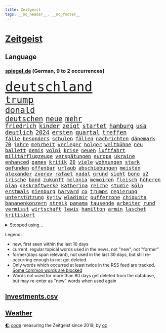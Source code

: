 ```yaml
---
title: Zeitgeist
tags: __no_header__, __no_footer__
---
```


# [Zeitgeist](https://oliz.io/zeitgeist/)

## Language

<h3><a href="https://www.spiegel.de" target="_blank">spiegel.de</a> (German, 9 to 2 occurrences)</h3>
<p style="font-family:monospace">
<span style="font-size:32pt"><a href="news_links.html#deutschland" class="current">deutschland</a></span>
<br>
<span style="font-size:23pt"><a href="news_links.html#trump" class="current">trump</a></span>
<br>
<span style="font-size:20pt"><a href="news_links.html#donald" class="current">donald</a></span>
<br>
<span style="font-size:17pt"><a href="news_links.html#deutschen" class="current">deutschen</a></span>
<span style="font-size:17pt"><a href="news_links.html#neue" class="current">neue</a></span>
<span style="font-size:17pt"><a href="news_links.html#mehr" class="current">mehr</a></span>
<br>
<span style="font-size:14pt"><a href="news_links.html#friedrich" class="current">friedrich</a></span>
<span style="font-size:14pt"><a href="news_links.html#kinder" class="current">kinder</a></span>
<span style="font-size:14pt"><a href="news_links.html#zeigt" class="current">zeigt</a></span>
<span style="font-size:14pt"><a href="news_links.html#startet" class="current">startet</a></span>
<span style="font-size:14pt"><a href="news_links.html#hamburg" class="current">hamburg</a></span>
<span style="font-size:14pt"><a href="news_links.html#usa" class="current">usa</a></span>
<span style="font-size:14pt"><a href="news_links.html#deutlich" class="current">deutlich</a></span>
<span style="font-size:14pt"><a href="news_links.html#2024" class="current">2024</a></span>
<span style="font-size:14pt"><a href="news_links.html#ersten" class="current">ersten</a></span>
<span style="font-size:14pt"><a href="news_links.html#quartal" class="current">quartal</a></span>
<span style="font-size:14pt"><a href="news_links.html#treffen" class="current">treffen</a></span>
<br>
<span style="font-size:12pt"><a href="news_links.html#fälle" class="current">fälle</a></span>
<span style="font-size:12pt"><a href="news_links.html#besonders" class="current">besonders</a></span>
<span style="font-size:12pt"><a href="news_links.html#schulen" class="current">schulen</a></span>
<span style="font-size:12pt"><a href="news_links.html#fällen" class="current">fällen</a></span>
<span style="font-size:12pt"><a href="news_links.html#nachrichten" class="current">nachrichten</a></span>
<span style="font-size:12pt"><a href="news_links.html#dänemark" class="current">dänemark</a></span>
<span style="font-size:12pt"><a href="news_links.html#70" class="current">70</a></span>
<span style="font-size:12pt"><a href="news_links.html#jahre" class="current">jahre</a></span>
<span style="font-size:12pt"><a href="news_links.html#mehrheit" class="current">mehrheit</a></span>
<span style="font-size:12pt"><a href="news_links.html#verleger" class="current">verleger</a></span>
<span style="font-size:12pt"><a href="news_links.html#holger" class="new">holger</a></span>
<span style="font-size:12pt"><a href="news_links.html#weltbühne" class="new">weltbühne</a></span>
<span style="font-size:12pt"><a href="news_links.html#neu" class="current">neu</a></span>
<span style="font-size:12pt"><a href="news_links.html#ballett" class="new">ballett</a></span>
<span style="font-size:12pt"><a href="news_links.html#demis" class="new">demis</a></span>
<span style="font-size:12pt"><a href="news_links.html#volpi" class="new">volpi</a></span>
<span style="font-size:12pt"><a href="news_links.html#krise" class="current">krise</a></span>
<span style="font-size:12pt"><a href="news_links.html#neuen" class="current">neuen</a></span>
<span style="font-size:12pt"><a href="news_links.html#luftfahrt" class="current">luftfahrt</a></span>
<span style="font-size:12pt"><a href="news_links.html#militärflugzeuge" class="current">militärflugzeuge</a></span>
<span style="font-size:12pt"><a href="news_links.html#verspätungen" class="current">verspätungen</a></span>
<span style="font-size:12pt"><a href="news_links.html#europa" class="current">europa</a></span>
<span style="font-size:12pt"><a href="news_links.html#ukraine" class="current">ukraine</a></span>
<span style="font-size:12pt"><a href="news_links.html#enhanced" class="new">enhanced</a></span>
<span style="font-size:12pt"><a href="news_links.html#games" class="current">games</a></span>
<span style="font-size:12pt"><a href="news_links.html#kritik" class="current">kritik</a></span>
<span style="font-size:12pt"><a href="news_links.html#20" class="current">20</a></span>
<span style="font-size:12pt"><a href="news_links.html#viele" class="current">viele</a></span>
<span style="font-size:12pt"><a href="news_links.html#wohnungen" class="current">wohnungen</a></span>
<span style="font-size:12pt"><a href="news_links.html#stark" class="current">stark</a></span>
<span style="font-size:12pt"><a href="news_links.html#gefunden" class="current">gefunden</a></span>
<span style="font-size:12pt"><a href="news_links.html#offenbar" class="current">offenbar</a></span>
<span style="font-size:12pt"><a href="news_links.html#urlaub" class="current">urlaub</a></span>
<span style="font-size:12pt"><a href="news_links.html#abschiebungen" class="current">abschiebungen</a></span>
<span style="font-size:12pt"><a href="news_links.html#meisten" class="current">meisten</a></span>
<span style="font-size:12pt"><a href="news_links.html#alexander" class="current">alexander</a></span>
<span style="font-size:12pt"><a href="news_links.html#zverev" class="current">zverev</a></span>
<span style="font-size:12pt"><a href="news_links.html#rafael" class="current">rafael</a></span>
<span style="font-size:12pt"><a href="news_links.html#nadal" class="new">nadal</a></span>
<span style="font-size:12pt"><a href="news_links.html#grund" class="current">grund</a></span>
<span style="font-size:12pt"><a href="news_links.html#sieht" class="current">sieht</a></span>
<span style="font-size:12pt"><a href="news_links.html#bono" class="new">bono</a></span>
<span style="font-size:12pt"><a href="news_links.html#u2" class="new">u2</a></span>
<span style="font-size:12pt"><a href="news_links.html#irische" class="current">irische</a></span>
<span style="font-size:12pt"><a href="news_links.html#band" class="current">band</a></span>
<span style="font-size:12pt"><a href="news_links.html#zukunft" class="current">zukunft</a></span>
<span style="font-size:12pt"><a href="news_links.html#melania" class="new">melania</a></span>
<span style="font-size:12pt"><a href="news_links.html#memoiren" class="current">memoiren</a></span>
<span style="font-size:12pt"><a href="news_links.html#fleisch" class="current">fleisch</a></span>
<span style="font-size:12pt"><a href="news_links.html#höheren" class="current">höheren</a></span>
<span style="font-size:12pt"><a href="news_links.html#plan" class="current">plan</a></span>
<span style="font-size:12pt"><a href="news_links.html#gaskraftwerke" class="current">gaskraftwerke</a></span>
<span style="font-size:12pt"><a href="news_links.html#katherina" class="current">katherina</a></span>
<span style="font-size:12pt"><a href="news_links.html#reiche" class="current">reiche</a></span>
<span style="font-size:12pt"><a href="news_links.html#studie" class="current">studie</a></span>
<span style="font-size:12pt"><a href="news_links.html#köln" class="current">köln</a></span>
<span style="font-size:12pt"><a href="news_links.html#erstmals" class="current">erstmals</a></span>
<span style="font-size:12pt"><a href="news_links.html#nienburg" class="new">nienburg</a></span>
<span style="font-size:12pt"><a href="news_links.html#harvard" class="current">harvard</a></span>
<span style="font-size:12pt"><a href="news_links.html#co" class="current">co</a></span>
<span style="font-size:12pt"><a href="news_links.html#trumps" class="current">trumps</a></span>
<span style="font-size:12pt"><a href="news_links.html#regierung" class="current">regierung</a></span>
<span style="font-size:12pt"><a href="news_links.html#unterstützung" class="current">unterstützung</a></span>
<span style="font-size:12pt"><a href="news_links.html#kyjiw" class="current">kyjiw</a></span>
<span style="font-size:12pt"><a href="news_links.html#wladimir" class="current">wladimir</a></span>
<span style="font-size:12pt"><a href="news_links.html#pufferzone" class="current">pufferzone</a></span>
<span style="font-size:12pt"><a href="news_links.html#chiquita" class="new">chiquita</a></span>
<span style="font-size:12pt"><a href="news_links.html#bananenkonzern" class="new">bananenkonzern</a></span>
<span style="font-size:12pt"><a href="news_links.html#streik" class="current">streik</a></span>
<span style="font-size:12pt"><a href="news_links.html#panama" class="current">panama</a></span>
<span style="font-size:12pt"><a href="news_links.html#tausende" class="current">tausende</a></span>
<span style="font-size:12pt"><a href="news_links.html#arbeiter" class="current">arbeiter</a></span>
<span style="font-size:12pt"><a href="news_links.html#rund" class="current">rund</a></span>
<span style="font-size:12pt"><a href="news_links.html#vermisst" class="current">vermisst</a></span>
<span style="font-size:12pt"><a href="news_links.html#wirtschaft" class="current">wirtschaft</a></span>
<span style="font-size:12pt"><a href="news_links.html#lewis" class="current">lewis</a></span>
<span style="font-size:12pt"><a href="news_links.html#hamilton" class="current">hamilton</a></span>
<span style="font-size:12pt"><a href="news_links.html#armin" class="current">armin</a></span>
<span style="font-size:12pt"><a href="news_links.html#laschet" class="current">laschet</a></span>
<span style="font-size:12pt"><a href="news_links.html#kritisiert" class="current">kritisiert</a></span>
</p>
<details>
<summary>Stopped using...</summary>
<p class="former" style="font-size:12pt">
mittelmeer(1675) spiele(1674) äußern(1674) aufgefordert(1673) protestiert(1673) verpflichtet(1673) zurzeit(1672) anderes(1671) gefasst(1671) gleichzeitig(1671) mario(1671) unrecht(1671) belarus(1670) demonstranten(1670) festnahmen(1670) queen(1670) weltweite(1670) wirkte(1670) beweisen(1669) branche(1669) debüt(1669) evakuiert(1669) software(1669) vorsitzende(1669) alpen(1668) aufnahmen(1668) berufung(1668) cdupolitiker(1668) jüngste(1668) terroristen(1668) alexej(1667) größer(1667) kämpfer(1667) lager(1667) nawalny(1667) scheiterte(1667) vielerorts(1667) ausgeschlossen(1666) ausschreitungen(1666) bücher(1666) dementiert(1666) erlassen(1666) klaren(1666) stimmt(1666) studierenden(1666) täglich(1666) vergessen(1666) verunglückt(1666) ermöglichen(1665) jury(1665) richtige(1665) eingereicht(1664) for(1664) geburt(1664) geriet(1664) konfrontiert(1664) minute(1664) nordsee(1664) spdpolitiker(1664) trainiert(1664) blockieren(1663) daraufhin(1663) gebrochen(1663) meldete(1663) sports(1663) venezuela(1663) gebe(1662) optimistisch(1662) oppositionelle(1661) bull(1660) erhielt(1660) geräte(1660) red(1660) ton(1660) ungarns(1660) viktor(1660) 27(1659) beinahe(1659) belgien(1659) tonnen(1659) hund(1658) reporter(1658) olympische(1657) schaffte(1657) springt(1657) gemeinsame(1656) produzieren(1656) wochenlang(1656) einschränkungen(1655) geprägt(1654) mangel(1653) verbände(1653) gefragt(1652) empfängt(1651) büro(1650) änderungen(1650) eigenes(1648) drogen(1646) heftiger(1645) münster(1642) hoffnungen(1638) teilt(1637) rang(1633) bewegt(1630) thüringer(1629) einkommen(1627) flug(1618) kontert(1618) entspannt(1613) expräsidenten(1548) lehrerin(1540) lediglich(1454) zentralbank(1415) auswärtige(1404) weibliche(1373) erfolgreichste(1370) kameras(1360) wissing(1346) king(1345) angestellten(1341) offene(1328) radikalen(1315) grünenpolitiker(1307) rauswurf(1303) wichtiges(1300) kompromiss(1242) bat(1223) erschwert(1223) überwachung(1203) hauptbahnhof(1201) verbessern(1193) beschuss(1159) gebiete(1157) besetzten(1135) günstiger(1129) aufeinander(1096) ehrt(1090) prinzessin(1087) viral(1080) weltverband(1080) israelis(1079) kenia(1077) sinne(1075) computer(1074) veröffentlichen(1061) schwimmen(1052) älter(1046) folgten(1028) erlegen(1025) studentin(998) wünsche(996) angeblicher(969) ereignet(968) kollege(960) angreifen(954) branchen(954) pakete(939) versehen(936) kohl(931) großeinsatz(930) mitarbeitern(910) abbauen(900) verbrenner(889) deutschlandticket(887) fenster(885) gedroht(884) hauses(884) erheben(878) muster(871) erfolgreiche(850) baden(831) weimar(824) kleinere(821) ausgerufen(819) uefa(817) lauf(815) hollywoodstar(774) helmut(752) forscherin(740) kolleginnen(738) fisch(737) straßenverkehr(735) schief(725) diebstahl(724) gehandelt(709) sächsischen(694) awards(675) langjährigen(673) quellen(673) ermordet(658) bewaffnete(653) sicherheitsmaßnahmen(651) militärisch(650) nächster(643) digitalen(627) sichergestellt(626) us(626) völkermord(624) alaska(622) negative(621) milei(617) franziska(609) suv(609) harald(605) weitet(602) vorgang(601) onkel(600) oppositionspolitiker(587) singen(581) ablehnung(575) attentat(565) versuche(563) sitz(562) haken(530) franzose(526) ruanda(523) bett(518) usdemokraten(514) oscarpreisträgerin(511) notfall(509) umstrittenes(506) ermittlungsverfahren(503) abgeordneter(499) astronauten(499) iss(497) finanziellen(493) huthimiliz(493) you(486) ruiniert(484) raumfahrt(479) format(469) gesundheitszustand(466) senator(466) pünktlich(465) terrormiliz(459) bestürzt(458) prallte(458) spottet(458) stützt(455) lamar(453) manipulation(452) erobert(451) karriereende(448) auslösen(436) schwerverletzte(433) fair(430) sarah(423) dortmunds(421) georg(416) erfolgreicher(411) dürfe(409) haiti(408) award(403) dominierte(401) augenhöhe(398) menschenrechtler(398) 20jähriger(396) locker(395) ruhrgebiet(393) schweine(389) gesammelt(387) bräuchte(378) breitet(377) jahrhunderts(376) ungewollt(374) usgericht(373) kundschaft(368) publikums(368) geheiratet(365) amtsgericht(364) kommentare(363) parkplatz(362) bnd(361) meinungsfreiheit(361) flüchtlingslager(359) landeten(358) liest(358) erlebten(357) ausbreitung(356) tischtennis(356) gewachsen(355) komme(351) gewusst(348) protestierte(348) ignorieren(347) organisiert(346) kendrick(345) cartoonisten(343) christen(338) ständigen(337) kurse(336) rekordsumme(336) sonja(336) tausendfach(335) psychologie(333) einsam(331) illegaler(331) kurswechsel(331) trümmern(330) kompany(329) umgebung(323) vielfalt(321) 28jähriger(320) unzufrieden(320) hartnäckig(319) kreative(319) gleichen(318) reichste(314) strategien(314) beschleunigt(312) 24jähriger(311) durchaus(311) diesel(310) gelebt(309) fühle(308) extremen(307) peinlich(302) music(301) zeichnen(301) auftritten(299) wahrscheinlicher(298) financial(297) america(294) verbracht(294) erkrankungen(290) schwedische(283) rebellion(281) pennsylvania(280) görlitz(275) nicolas(275) öffentlicher(275) ordnen(274) scheiterten(274) lehrt(273) nähert(270) feiertagen(269) gestaltet(269) leichenfund(269) rückschläge(268) versinkt(268) belege(267) britin(267) verhängen(266) dhl(265) kursk(265) nächstes(265) vorgegangen(265) thesen(262) eisbären(261) gefangenen(261) schwerin(261) wagte(260) möglichem(259) gange(257) hergestellt(254) zugriff(251) verweis(250) frauenrechte(249) organisierte(249) krankenkasse(246) poesie(246) globaler(244) medikamenten(244) ngos(244) nutzerinnen(244) rose(243) verhinderte(243) versorgen(243) verwandelt(241) absender(240) gesetzes(239) isabella(239) verrückte(239) sternekoch(238) hakt(236) feuerpause(234) schädel(234) öltanker(234) entfernung(233) teller(232) gelangen(231) inflationsrate(229) scheiterns(229) bundesrichter(228) einnahmen(227) washingtons(227) notwendig(226) dreieinhalb(224) erwägen(224) lebensmittelpreise(224) schätzen(223) absolute(220) fünftel(220) betrag(219) 37jähriger(218) aufsteiger(218) diktatur(217) dokumenten(217) morgens(217) schnee(217) sehnsucht(217) grundschulen(216) werben(216) prangert(213) mängel(212) ehrgeiz(210) saturday(210) trendsport(210) usgeschäft(210) wortwahl(210) zunahme(210) 19jährige(209) anteile(208) dauer(208) einfamilienhaus(208) gemeinde(207) rettungswagen(207) unterschiedliche(207) filmbranche(206) nachteil(206) entdeckten(205) heben(205) ängste(205) antónio(204) harmlos(204) geschadet(203) paderborn(203) keeper(202) traditionellen(202) zustimmen(202) wucht(200) billiger(198) eingelegt(198) ansichten(197) stralsund(196) unbewohnbar(196) pflegeversicherung(195) wille(195) facebookkonzern(194) büros(193) kita(192) 40jährigen(191) aussetzung(190) eingriffe(190) strafzöllen(190) atomwaffen(189) iwf(189) gesetzesänderung(188) kategorie(188) australian(187) verlängerung(187) überholen(187) treibstoff(186) weltwirtschaft(186) importe(185) scheiden(185) umgebracht(185) ausgegeben(184) chinesischer(184) heutige(184) fragwürdigen(183) kommissar(183) soziologe(183) beschädigen(182) natobeitritt(181) anfühlt(180) überlegt(179) eingeleitet(176) erkämpft(176) koalitionsverhandlungen(176) madison(176) aufstand(174) gedenkveranstaltung(174) 14jährige(173) baldigen(173) gregor(173) gysi(173) spielerin(172) et(171) kulisse(170) zurückgeholt(169) altkanzler(168) 500000(167) sánchez(167) luftverkehr(166) nova(166) brasilianer(165) schuh(163) festung(162) jesus(162) angestellte(161) dubiosen(161) elternhaus(160) gewannen(160) globe(160) herrmann(160) vendée(160) dating(159) hegen(159) minderheitsregierung(159) realistisch(159) therapeuten(159) verfassungswidriger(159) eignet(158) energiekrise(158) 78jährige(157) gestrichen(157) helm(156) email(155) rechtsaußenpartei(154) teslafahrer(154) weckruf(154) löwe(152) verständigt(152) pipelines(150) schacht(150) brachten(149) grundsatz(149) raketenangriffe(149) 01(147) ergab(147) rekruten(147) schwebt(147) genügend(146) haftbedingungen(146) sprüche(146) bergauf(145) fasziniert(145) jobwechsel(145) rechtsstaat(145) seniorin(145) veruntreut(145) vierjähriger(145) zugezogen(145) entfacht(144) mitgliedschaft(144) netflixstar(144) begreifen(143) brutto(142) drake(142) streng(142) medizinischen(141) nachdenken(141) sonntagabend(140) palliativarzt(139) bescheinigt(138) bewundert(138) spiegelrecherche(138) angefahren(137) handelskriegs(137) oppositionspartei(137) rekordzeit(137) unterschriften(137) vergehen(137) bunt(136) costa(136) hongkong(136) keith(136) kellogg(136) tauschte(135) unfair(135) erschlagen(134) rätselhafte(134) segen(134) totschlags(134) 54(133) gesunder(133) griechenlands(133) paragraf(133) portugiese(133) reichensteuer(133) spotify(133) ted(133) usverfassung(133) absetzen(132) devise(132) schreit(132) witzelt(132) aktivitäten(131) dankbar(130) dokumentiert(129) jonas(129) dreh(128) enttäuschenden(128) belgier(127) bot(127) lieferung(127) stolpert(127) athletinnen(126) fechten(126) präsent(126) hilferuf(125) politikers(125) cduministerpräsident(124) foul(124) freigegeben(124) freiheitsstrafen(124) pur(124) weigert(124) wiedereinführung(122) fuhren(121) füllen(121) geruch(121) sexualität(121) sportliche(121) tauschen(121) wähnt(121) grünes(120) unvermittelt(120) 15jährige(119) aufzuholen(119) kindes(119) ravensburg(119) angestiegen(118) aufenthalt(118) unabhängiger(118) verzögert(118) durchsuchung(117) mail(117) press(116) welterfolg(116) zentraler(116) palästinensischen(115) süßigkeiten(115) adler(114) beschimpfungen(114) zweifelhaften(114) herzschrittmacher(113) söhnen(113) bewerbungen(112) lebensgefährlichen(112) regulären(112) verlässlich(112) absehbar(111) gruß(111) jean(111) reuters(111) natascha(110) zugticket(110) entmachtung(109) gewässern(109) tunesien(109) zahlte(109) angesetzt(108) geboten(108) halt(108) kassierte(107) abhängigkeit(106) beschämend(106) festen(106) sechsjährigen(106) unverletzt(106) erweitern(105) scheidenden(105) jene(104) einschüchtern(103) gegnerin(103) szenario(103) entziehen(102) kartellamt(102) nsu(102) unfallort(102) wache(101) gesellschaften(100) tödliches(100) wüten(100) datenschutz(99) faktenchecks(99) keinerlei(99) mütterrente(99) rivale(99) lernt(98) abgeschobenen(97) angelehnt(97) geiseldeal(97) kleineren(97) sozialbeiträge(97) umfragetief(97) verstecken(97) geflogen(96) gift(96) ken(96) niedrige(96) original(96) spdlinke(96) busfahrer(95) atomprogramm(94) blue(94) linkenpolitiker(94) origin(94) brutales(93) gerückt(93) lieferanten(92) märchen(92) pekings(92) dekret(91) gerichtsurteil(91) knieverletzung(91) niedersächsische(91) randalieren(91) unfallursache(91) weltmeeren(91) ausrede(90) erfordert(90) gedenkfeier(90) gereizt(90) kroatien(90) old(90) ratgeber(90) trafford(90) unterbinden(90) berge(89) fußgänger(89) litauens(89) pressefreiheit(89) schaible(89) wirtschaftlich(89) beleidigend(88) fatale(88) mutiger(88) töchtern(88) vorgängerregierung(88) weiterfahrt(88) zahle(88) bayernspieler(87) bettlaken(87) hubschraubers(87) kinderkörper(87) konsequenz(87) perlen(87) sammelten(87) stattet(87) 77jährige(86) abgeschobene(86) einbrecher(86) ernennung(86) exoplaneten(86) fifapräsident(86) kulturhauptstadt(86) rachefeldzug(86) twitter(86) verwechselt(86) 90jährige(85) abschieben(85) bügelt(85) herzinfarkte(85) irre(85) lawine(85) terrorangriff(85) afghanen(84) eingerichtet(84) topteam(84) ubahnhof(84) vorurteile(84) elektrofahrzeuge(83) mustafa(83) stephan(83) verkrampft(83) whitney(83) erlaubte(82) evg(82) irrtümlich(82) migrantinnen(82) soldatinnen(82) update(82) valentina(82) ausschließen(81) heilen(81) ju(81) markiert(81) umzusetzen(81) verblasst(81) verfügt(81) bahngesellschaft(80) gucken(80) hochzeitskorso(80) kluge(80) kz(80) sefe(80) wirtschaftspolitisch(80) wismar(80) hausaufgaben(79) strafgesetzbuch(79) versetzen(79) colin(78) exklub(78) luftschläge(78) netto(78) schrecklichen(78) unterzahl(78) beunruhigend(77) boomer(77) kinderwunsch(77) königsblau(77) zugunglück(77) abpfiff(76) bukele(76) moniert(76) aufgegeben(75) einkommenssteuer(75) voice(75) ag(74) aktienkurs(74) come(74) dachgeschoss(74) deliverance(74) großaufgebot(74) jugendklub(74) kingdom(74) witkoff(74) aufgeschreckt(73) erfolgte(73) füßen(73) mutieren(73) salvadors(73) schießerei(73) zollstreit(73) festgelegt(72) geschlechter(72) leni(72) verschafft(72) vorkehrungen(72) witzfigur(72) blanchett(71) bronchitis(71) cate(71) gelungenes(71) pazifismus(71) raketenangriff(71) adipositas(70) k(70) kritikern(70) lehnen(70) sge(70) wohlstand(70) ähnlichkeiten(70) angestrebten(69) erzürnt(69) harrison(69) hörsaal(69) kippte(69) klettern(69) südostasien(69) uszöllen(69) waffensysteme(69) eingehen(68) gleis(68) hohem(68) marion(68) pech(68) verstummen(68) derby(67) edeka(67) fdpvorsitzende(67) frühling(67) kartoffeln(67) koalitionäre(67) turnierserie(67) geburtstagsfeier(66) germany(66) haie(66) polizeigewahrsam(66) saniert(66) sonn(66) zögert(66) usvize(65) absprung(64) anordnungen(64) bürgerpflicht(64) gefangenenaustausch(64) gemisch(64) gesundheitlichen(64) leeds(64) verkehrschaos(64) bamberg(63) bundesfinanzhof(63) bürgerrechte(63) jahn(63) solarzellen(63) zitate(63) ap(62) cheftrainer(62) dopingfall(62) engagieren(62) fahrzeugen(62) friedensverhandlungen(62) frédéric(62) hamm(62) kreativität(62) schöpfen(62) sportlicher(62) typische(62) vorausgesetzt(62) wirkstoff(62) karrierecoach(61) legislaturperiode(61) monty(61) professorin(61) streamer(61) 73jähriger(60) bischöfe(60) eiskalter(60) empowerment(60) kollabiert(60) menschenhandel(60) normalisierung(60) bayerischer(59) fragwürdige(59) freestylechessturnier(59) hinspiel(59) ikonischen(59) pilnacek(59) riefenstahl(59) tatsache(59) verfassungskrise(59) empfing(58) interessenkonflikt(58) jährt(58) rechtfertigte(58) zombieserie(58) frühstückt(57) gewalttätig(57) hanna(57) lahav(57) schreie(57) shapira(57) truppenstärke(57) 88(56) kommilitonen(56) scheidungen(56) tee(56) vergab(56) wera(56) zusammengearbeitet(56) überträgt(56) adrenalinkick(55) corinna(55) familienvater(55) folgenschweren(55) lichtjahren(55) mitch(55) scheiße(55) assassin’s(54) creed(54) behindern(53) college(53) definiert(53) fortgesetzt(53) ftc(53) maine(53) mild(53) ruht(53) widerstands(53) zweck(53) clinton(52) erproben(52) flächendeckend(52) justizbeamten(52) präzedenzfall(52) änderten(52) anteilnahme(51) kurzfristige(51) leaks(51) zerschlagung(51) bundestagsmandat(50) trainingszwecken(50) clevere(49) impulse(49) kriegsparteien(49) mehrheiten(49) moralische(49) ansatz(48) attraktiv(48) gerichtet(48) grausame(48) schwimmbad(48) äußeren(48) bahrain(47) beifahrer(47) entschuldigen(47) lauren(47) lithium(47) raser(47) sozialpolitik(47) täuschen(47) umstritten(47) viruserkrankung(47) wiederaufnahme(47) 56(46) banal(46) kretschmann(46) muslime(46) senkung(46) umschwung(46) aimee(45) bemerkungen(45) geht’s(45) randfiguren(45) täuschung(45) unwetter(45) vorigen(45) how(44) partynacht(44) senatorin(44) vergewissern(44) weitergeben(44) zunutze(44) brachen(43) getrunken(43) milliardenwert(43) riskanter(43) zurückzufahren(43) behördenangaben(42) glamour(42) belastungen(41) entführer(41) heuferumlauf(41) joko(41) joão(41) klaas(41) palhinha(41) winterscheidt(41) bundesnachrichtendienst(40) geheimdokumente(40) molotowcocktails(40) stadtzentrum(40) zivilbevölkerung(40) 1995(39) 2600(39) flüchtige(39) fremde(39) goldpreis(39) kinderärztin(39) mitgeprägt(39) verabreden(39) fußballfan(38) handelsministerium(38) kristi(38) noem(38) taumelte(38) verlaufen(38) überqueren(38) übertreffen(38) banden(37) eingenommen(37) elfjährigen(37) gnade(37) heiner(37) heming(37) mclaren(37) willis(37) anfällig(36) angekündigter(36) anzuschließen(36) argumentiert(36) elektrische(36) gehofft(36) geldern(36) gigantischen(36) prince(36) sicherheitsrisiko(36) archäologen(35) gekippt(35) venezolaner(35) verglichen(35) vermisstem(35) abgrunds(34) foulelfmeter(34) fußstapfen(34) linse(34) schürt(34) totschlag(34) venezolanern(34) verfassungsgericht(34) auszusteigen(33) bundesrechnungshof(33) exportieren(33) fuck(33) nieren(33) sponsoren(33) toskana(33) unerwünscht(33) zollchaos(33) 117(32) anzubieten(32) bewaffnet(32) dichtgemacht(32) dosis(32) hagelte(32) landesflagge(32) losgeht(32) niedersachsens(32) wandern(32) zollkonflikt(32) alltags(31) gegenwind(31) haltlos(31) josh(31) regenfälle(31) shadows(31) skoda(31) škoda(31) c(30) disney(30) eierkrise(30) erneutes(30) humanitären(30) mikroorganismen(30) stationiert(30) wohlauf(30) eintritt(29) finanzministerin(29) melinda(29) osterhasen(29) unbeteiligte(29) wach(29) diskothek(28) fürth(28) ostermontag(28) rechtswidrige(28) stützpunkte(28) ukrainegesprächen(28) zahlten(28) adolescence(27) begleiten(27) führerscheine(27) j(27) rief(27) verleumdungsklage(27) vierköpfigen(27) arme(26) ballkinder(26) bauzeit(26) chatskandal(26) forum(26) mitternacht(26) tranken(26) vereinigung(26) vorbehalten(26) zunehmen(26) übernahmen(26) ernste(25) poetischen(25) tiktokvideos(25) bahnfahren(24) blödsinn(24) einreisegenehmigung(24) eta(24) etlichen(24) lou(24) sicherheitsgründen(24) weilburg(24) wood(24) bernie(23) höherer(23) lichtjahre(23) matchmaker(23) 145(22) db(22) drohnenkrieg(22) dämpfen(22) irrtum(22) torlos(22) tsv(22) ussondergesandter(22) 16jährigen(21) darja(21) exfrau(21) photo(21) puncto(21) vollem(21) coolness(20) eliteuniversität(20) ertappt(20) flossen(20) highlight(20) kiloweise(20) menschheit(20) pistolen(20) rüber(20) sanitätern(20) verunsichern(20) drogenkriminalität(19) erleichterungen(19) folgenreichen(19) geschwister(19) lesotho(19) mysteriösen(19) professionelle(19) schlafzimmer(19) schliche(19) sechsjähriger(19) verbilligen(19) warnhinweis(19) abgeschobener(18) bandenmitgliedschaft(18) bromance(18) migrant(18) schränken(18) schulz(18) valley(18) verschwanden(18) vertrieben(18) bösen(17) fastenbrechen(17) lost(17) massengrab(17) stützpunkten(17) weltberühmt(17) entschlossenen(16) fördergelder(16) ligue(16) schreckliche(16) träumte(16) verheimlichen(16) evakuieren(15) geister(15) kolonialzeit(15) versank(15) liege(14) luftschlägen(14) slowenische(14) verkehrssünder(14) bildungsministerium(13) bogota(13) kursverluste(13) paramilitärischen(13) bodyguard(12) brillierte(12) börsenkurse(12) hasan(12) römischen(12) ausgewählten(11) konservativer(11) nützliche(11) persönliches(11) vereinbarungen(11)
</p>
</details>
<p>Legend:
<ul>
<li><span class="new">new</span>, first seen within the last 10 days</li>
<li><span class="current">current</span>, regular topical words used in the news, not "new", not "former"</li>
<li><span class="former">former(days span relevant)</span>, not used in the last 30 days, but still re-occurring enough to not get deleted</li>
<li>Only words which occurred at least twice in the RSS feed are tracked. <a href="language/filters.py">Some common words are blocked</a></li>
<li>Words not used for more than 90 days get deleted from the database, but may re-enter as "new" words when used again</li>
</ul>
</p>

## [Investments](investments.html)[.csv](investments.csv)

## [Weather](weather.html)

<footer>
<a href="javascript:toggleTheme()" class="nav">🌓</a>
<a href="https://github.com/ooz/zeitgeist">code</a> measuring the Zeitgeist since 2019, by <a href="https://oliz.io">oz</a>
</footer>
